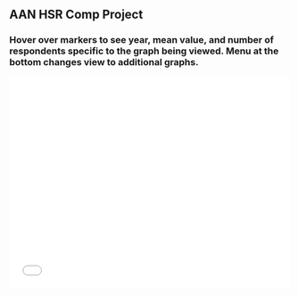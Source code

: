 ## AAN HSR Comp Project

### Hover over markers to see year, mean value, and number of respondents specific to the graph being viewed. Menu at the bottom changes view to additional graphs.

<div style="position: relative; width: 100%; height: 0; padding-bottom: 75%;">
  <iframe src="interactive_graph-7.html" style="position: absolute; top: 0; left: 0; width: 100%; height: 100%;" frameborder="0"></iframe>
</div>

